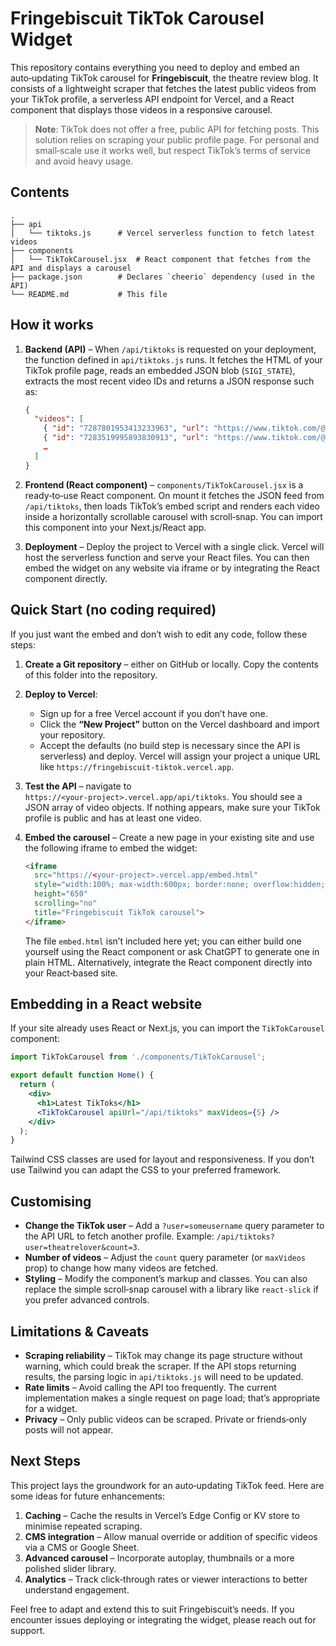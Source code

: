 # Fringebiscuit TikTok Carousel Widget

This repository contains everything you need to deploy and embed an auto‑updating TikTok carousel for **Fringebiscuit**, the theatre review blog.  It consists of a lightweight scraper that fetches the latest public videos from your TikTok profile, a serverless API endpoint for Vercel, and a React component that displays those videos in a responsive carousel.

> **Note**: TikTok does not offer a free, public API for fetching posts.  This solution relies on scraping your public profile page.  For personal and small‑scale use it works well, but respect TikTok’s terms of service and avoid heavy usage.

## Contents

```
.
├── api
│   └── tiktoks.js      # Vercel serverless function to fetch latest videos
├── components
│   └── TikTokCarousel.jsx  # React component that fetches from the API and displays a carousel
├── package.json        # Declares `cheerio` dependency (used in the API)
└── README.md           # This file
```

## How it works

1. **Backend (API)** – When `/api/tiktoks` is requested on your deployment, the function defined in `api/tiktoks.js` runs.  It fetches the HTML of your TikTok profile page, reads an embedded JSON blob (`SIGI_STATE`), extracts the most recent video IDs and returns a JSON response such as:

   ```json
   {
     "videos": [
       { "id": "7287801953413233963", "url": "https://www.tiktok.com/@fringebiscuit/video/7287801953413233963" },
       { "id": "7283519995893830913", "url": "https://www.tiktok.com/@fringebiscuit/video/7283519995893830913" },
       …
     ]
   }
   ```

2. **Frontend (React component)** – `components/TikTokCarousel.jsx` is a ready‑to‑use React component.  On mount it fetches the JSON feed from `/api/tiktoks`, then loads TikTok’s embed script and renders each video inside a horizontally scrollable carousel with scroll‑snap.  You can import this component into your Next.js/React app.

3. **Deployment** – Deploy the project to Vercel with a single click.  Vercel will host the serverless function and serve your React files.  You can then embed the widget on any website via iframe or by integrating the React component directly.

## Quick Start (no coding required)

If you just want the embed and don’t wish to edit any code, follow these steps:

1. **Create a Git repository** – either on GitHub or locally.  Copy the contents of this folder into the repository.

2. **Deploy to Vercel**:
   - Sign up for a free Vercel account if you don’t have one.
   - Click the **“New Project”** button on the Vercel dashboard and import your repository.
   - Accept the defaults (no build step is necessary since the API is serverless) and deploy.  Vercel will assign your project a unique URL like `https://fringebiscuit-tiktok.vercel.app`.

3. **Test the API** – navigate to `https://<your‑project>.vercel.app/api/tiktoks`.  You should see a JSON array of video objects.  If nothing appears, make sure your TikTok profile is public and has at least one video.

4. **Embed the carousel** – Create a new page in your existing site and use the following iframe to embed the widget:

   ```html
   <iframe
     src="https://<your‑project>.vercel.app/embed.html"
     style="width:100%; max-width:600px; border:none; overflow:hidden;"
     height="650"
     scrolling="no"
     title="Fringebiscuit TikTok carousel">
   </iframe>
   ```

   The file `embed.html` isn’t included here yet; you can either build one yourself using the React component or ask ChatGPT to generate one in plain HTML.  Alternatively, integrate the React component directly into your React‑based site.

## Embedding in a React website

If your site already uses React or Next.js, you can import the `TikTokCarousel` component:

```jsx
import TikTokCarousel from './components/TikTokCarousel';

export default function Home() {
  return (
    <div>
      <h1>Latest TikToks</h1>
      <TikTokCarousel apiUrl="/api/tiktoks" maxVideos={5} />
    </div>
  );
}
```

Tailwind CSS classes are used for layout and responsiveness.  If you don’t use Tailwind you can adapt the CSS to your preferred framework.

## Customising

- **Change the TikTok user** – Add a `?user=someusername` query parameter to the API URL to fetch another profile.  Example: `/api/tiktoks?user=theatrelover&count=3`.
- **Number of videos** – Adjust the `count` query parameter (or `maxVideos` prop) to change how many videos are fetched.
- **Styling** – Modify the component’s markup and classes.  You can also replace the simple scroll‑snap carousel with a library like `react‑slick` if you prefer advanced controls.

## Limitations & Caveats

- **Scraping reliability** – TikTok may change its page structure without warning, which could break the scraper.  If the API stops returning results, the parsing logic in `api/tiktoks.js` will need to be updated.
- **Rate limits** – Avoid calling the API too frequently.  The current implementation makes a single request on page load; that’s appropriate for a widget.
- **Privacy** – Only public videos can be scraped.  Private or friends‑only posts will not appear.

## Next Steps

This project lays the groundwork for an auto‑updating TikTok feed.  Here are some ideas for future enhancements:

1. **Caching** – Cache the results in Vercel’s Edge Config or KV store to minimise repeated scraping.
2. **CMS integration** – Allow manual override or addition of specific videos via a CMS or Google Sheet.
3. **Advanced carousel** – Incorporate autoplay, thumbnails or a more polished slider library.
4. **Analytics** – Track click‑through rates or viewer interactions to better understand engagement.

Feel free to adapt and extend this to suit Fringebiscuit’s needs.  If you encounter issues deploying or integrating the widget, please reach out for support.

